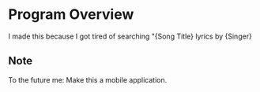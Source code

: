 # Program Overview
I made this because I got tired of searching "{Song Title} lyrics by {Singer}

## Note
To the future me:
Make this a mobile application.
